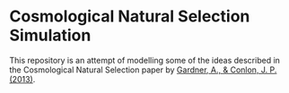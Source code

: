 # Cosmological Natural Selection Simulation

This repository is an attempt of modelling some of the ideas described in the Cosmological Natural Selection paper by [Gardner, A., & Conlon, J. P. (2013)](https://onlinelibrary.wiley.com/doi/10.1002/cplx.21446#cplx21446-bib-0016).